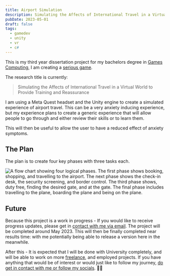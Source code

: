 ```yaml
---
title: Airport Simulation
description: Simulating the Affects of International Travel in a Virtual World to Provide Training and Reassurance
pubDate: 2023-05-01
draft: false
tags:
  - gamedev
  - unity
  - vr
  - c#
---
```


This is my third year dissertation project for my bachelors degree in [Games Computing](https://www.lincoln.ac.uk/course/cgpcmpub/), I am creating a [serious game](https://en.wikipedia.org/wiki/Serious_game).

The research title is currently:

> Simulating the Affects of International Travel in a Virtual World to Provide Training and Reassurance

I am using a Meta Quest headset and the Unity engine to create a simulated experience of airport travel. This can be a very anxiety inducing experience, but my experience plans to create a generic experience that will allow people to go through and either review their skills or to learn them.

This will then be useful to allow the user to have a reduced effect of anxiety symptoms.

## The Plan

The plan is to create four key phases with three tasks each.

![A flow chart showing four logical phases. The first phase shows booking, shopping, and travelling to the airport. The next phase shows the check-in desk, the security screening, and border control. The third phase shows, duty free, finding the desired gate, and at the gate. The final phase includes travelling to the plane, boarding the plane and being on the plane.](/images/airport-sim/level-flow.webp)

## Future

Because this project is a work in progress - If you would like to receive progress updates, please get in [contact with me via email](/contact). The project will be completed around May 2023. This will then be finally completed near results time: with me potentially being able to release a version here in the meanwhile.

After this - It is expected that I will be done with University completely, and will be able to work on more [freelance](/freelance), and employed projects. If you have anything that would be of interest or would just like to follow my journey, [do get in contact with me or follow my socials](/contact). 🏄‍♂️
